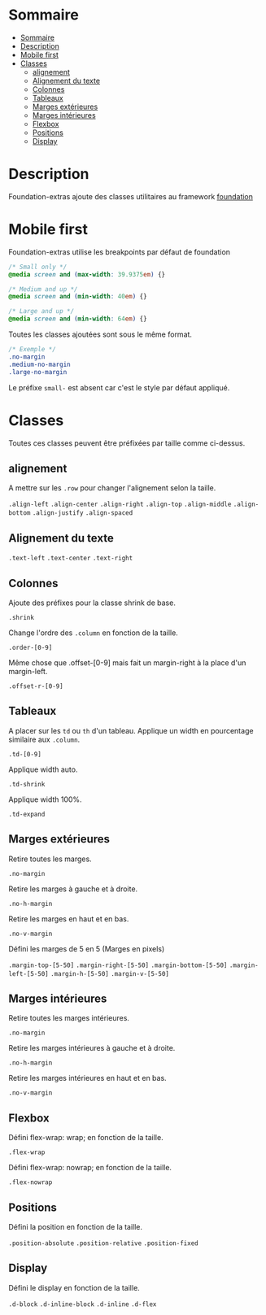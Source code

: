 Sommaire                                                     
=================                                                        
                                                                         
   * [Sommaire](#sommaire)                                               
   * [Description](#description)                                         
   * [Mobile first](#mobile-first)                                       
   * [Classes](#classes)                                                 
      * [alignement](#alignement)                                        
      * [Alignement du texte](#alignement-du-texte)                      
      * [Colonnes](#colonnes)                                            
      * [Tableaux](#tableaux)                                            
      * [Marges extérieures](#marges-extérieures)                      
      * [Marges intérieures](#marges-intérieures)                      
      * [Flexbox](#flexbox)                                              
      * [Positions](#positions)                                          
      * [Display](#display)                                                                              

# Description

Foundation-extras ajoute des classes utilitaires au framework [foundation](https://foundation.zurb.com)

# Mobile first

Foundation-extras utilise les breakpoints par défaut de foundation

```css
/* Small only */
@media screen and (max-width: 39.9375em) {}

/* Medium and up */
@media screen and (min-width: 40em) {}

/* Large and up */
@media screen and (min-width: 64em) {}
```

Toutes les classes ajoutées sont sous le même format.

```css
/* Exemple */
.no-margin
.medium-no-margin
.large-no-margin
```

Le préfixe `small-` est absent car c'est le style par défaut appliqué.

# Classes

Toutes ces classes peuvent être préfixées par taille comme ci-dessus.

## alignement

A mettre sur les `.row` pour changer l'alignement selon la taille.

`.align-left`
`.align-center`
`.align-right`
`.align-top`
`.align-middle`
`.align-bottom`
`.align-justify`
`.align-spaced`

## Alignement du texte

`.text-left`
`.text-center`
`.text-right`

## Colonnes
Ajoute des préfixes pour la classe shrink de base.

`.shrink`

Change l'ordre des `.column` en fonction de la taille.

`.order-[0-9]`

Même chose que .offset-[0-9] mais fait un margin-right à la place d'un margin-left.

`.offset-r-[0-9]`

## Tableaux

A placer sur les `td` ou `th` d'un tableau. Applique un width en pourcentage similaire aux `.column`.

`.td-[0-9]`

Applique width auto.

`.td-shrink`

Applique width 100%.

`.td-expand`

## Marges extérieures

Retire toutes les marges.

`.no-margin`

Retire les marges à gauche et à droite.

`.no-h-margin`

Retire les marges en haut et en bas.

`.no-v-margin`

Défini les marges de 5 en 5 (Marges en pixels)

`.margin-top-[5-50]`
`.margin-right-[5-50]`
`.margin-bottom-[5-50]`
`.margin-left-[5-50]`
`.margin-h-[5-50]`
`.margin-v-[5-50]`

## Marges intérieures

Retire toutes les marges intérieures.

`.no-margin`

Retire les marges intérieures à gauche et à droite.

`.no-h-margin`

Retire les marges intérieures en haut et en bas.

`.no-v-margin`

## Flexbox

Défini flex-wrap: wrap; en fonction de la taille.

`.flex-wrap`

Défini flex-wrap: nowrap; en fonction de la taille.

`.flex-nowrap`

## Positions

Défini la position en fonction de la taille.

`.position-absolute`
`.position-relative`
`.position-fixed`

## Display

Défini le display en fonction de la taille.

`.d-block`
`.d-inline-block`
`.d-inline`
`.d-flex`